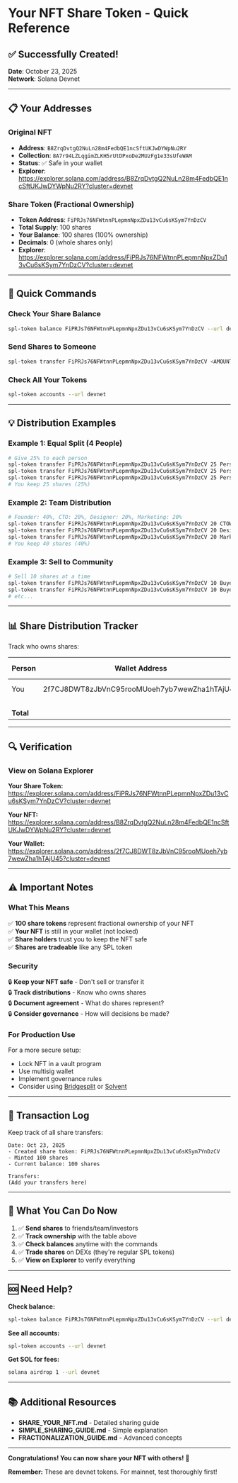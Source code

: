 # Your NFT Share Token - Quick Reference

## ✅ Successfully Created!

**Date**: October 23, 2025  
**Network**: Solana Devnet

---

## 📋 Your Addresses

### Original NFT
- **Address**: `B8ZrqDvtgQ2NuLn28m4FedbQE1ncSftUKJwDYWpNu2RY`
- **Collection**: `8A7r94LZLqgimZLKH5rUtDPxoDe2MUzFg1e33sUfeWAM`
- **Status**: ✅ Safe in your wallet
- **Explorer**: https://explorer.solana.com/address/B8ZrqDvtgQ2NuLn28m4FedbQE1ncSftUKJwDYWpNu2RY?cluster=devnet

### Share Token (Fractional Ownership)
- **Token Address**: `FiPRJs76NFWtnnPLepmnNpxZDu13vCu6sKSym7YnDzCV`
- **Total Supply**: 100 shares
- **Your Balance**: 100 shares (100% ownership)
- **Decimals**: 0 (whole shares only)
- **Explorer**: https://explorer.solana.com/address/FiPRJs76NFWtnnPLepmnNpxZDu13vCu6sKSym7YnDzCV?cluster=devnet

---

## 🚀 Quick Commands

### Check Your Share Balance
```bash
spl-token balance FiPRJs76NFWtnnPLepmnNpxZDu13vCu6sKSym7YnDzCV --url devnet
```

### Send Shares to Someone
```bash
spl-token transfer FiPRJs76NFWtnnPLepmnNpxZDu13vCu6sKSym7YnDzCV <AMOUNT> <RECIPIENT_WALLET> --fund-recipient --url devnet
```

### Check All Your Tokens
```bash
spl-token accounts --url devnet
```

---

## 💡 Distribution Examples

### Example 1: Equal Split (4 People)
```bash
# Give 25% to each person
spl-token transfer FiPRJs76NFWtnnPLepmnNpxZDu13vCu6sKSym7YnDzCV 25 Person1Wallet --fund-recipient --url devnet
spl-token transfer FiPRJs76NFWtnnPLepmnNpxZDu13vCu6sKSym7YnDzCV 25 Person2Wallet --fund-recipient --url devnet
spl-token transfer FiPRJs76NFWtnnPLepmnNpxZDu13vCu6sKSym7YnDzCV 25 Person3Wallet --fund-recipient --url devnet
# You keep 25 shares (25%)
```

### Example 2: Team Distribution
```bash
# Founder: 40%, CTO: 20%, Designer: 20%, Marketing: 20%
spl-token transfer FiPRJs76NFWtnnPLepmnNpxZDu13vCu6sKSym7YnDzCV 20 CTOWallet --fund-recipient --url devnet
spl-token transfer FiPRJs76NFWtnnPLepmnNpxZDu13vCu6sKSym7YnDzCV 20 DesignerWallet --fund-recipient --url devnet
spl-token transfer FiPRJs76NFWtnnPLepmnNpxZDu13vCu6sKSym7YnDzCV 20 MarketingWallet --fund-recipient --url devnet
# You keep 40 shares (40%)
```

### Example 3: Sell to Community
```bash
# Sell 10 shares at a time
spl-token transfer FiPRJs76NFWtnnPLepmnNpxZDu13vCu6sKSym7YnDzCV 10 Buyer1Wallet --fund-recipient --url devnet
spl-token transfer FiPRJs76NFWtnnPLepmnNpxZDu13vCu6sKSym7YnDzCV 10 Buyer2Wallet --fund-recipient --url devnet
# etc...
```

---

## 📊 Share Distribution Tracker

Track who owns shares:

| Person | Wallet Address | Shares | % Ownership | Date Sent |
|--------|----------------|--------|-------------|-----------|
| You | 2f7CJ8DWT8zJbVnC95rooMUoeh7yb7wewZha1hTAjU45 | 100 | 100% | Oct 23 |
| | | | | |
| | | | | |
| | | | | |
| **Total** | | **100** | **100%** | |

---

## 🔍 Verification

### View on Solana Explorer

**Your Share Token:**
https://explorer.solana.com/address/FiPRJs76NFWtnnPLepmnNpxZDu13vCu6sKSym7YnDzCV?cluster=devnet

**Your NFT:**
https://explorer.solana.com/address/B8ZrqDvtgQ2NuLn28m4FedbQE1ncSftUKJwDYWpNu2RY?cluster=devnet

**Your Wallet:**
https://explorer.solana.com/address/2f7CJ8DWT8zJbVnC95rooMUoeh7yb7wewZha1hTAjU45?cluster=devnet

---

## ⚠️ Important Notes

### What This Means

✅ **100 share tokens** represent fractional ownership of your NFT  
✅ **Your NFT** is still in your wallet (not locked)  
✅ **Share holders** trust you to keep the NFT safe  
✅ **Shares are tradeable** like any SPL token  

### Security

🔒 **Keep your NFT safe** - Don't sell or transfer it  
🔒 **Track distributions** - Know who owns shares  
🔒 **Document agreement** - What do shares represent?  
🔒 **Consider governance** - How will decisions be made?  

### For Production Use

For a more secure setup:
- Lock NFT in a vault program
- Use multisig wallet
- Implement governance rules
- Consider using [Bridgesplit](https://www.bridgesplit.com/) or [Solvent](https://solvent.xyz/)

---

## 📝 Transaction Log

Keep track of all share transfers:

```
Date: Oct 23, 2025
- Created share token: FiPRJs76NFWtnnPLepmnNpxZDu13vCu6sKSym7YnDzCV
- Minted 100 shares
- Current balance: 100 shares

Transfers:
(Add your transfers here)
```

---

## 🎯 What You Can Do Now

1. ✅ **Send shares** to friends/team/investors
2. ✅ **Track ownership** with the table above
3. ✅ **Check balances** anytime with the commands
4. ✅ **Trade shares** on DEXs (they're regular SPL tokens)
5. ✅ **View on Explorer** to verify everything

---

## 🆘 Need Help?

**Check balance:**
```bash
spl-token balance FiPRJs76NFWtnnPLepmnNpxZDu13vCu6sKSym7YnDzCV --url devnet
```

**See all accounts:**
```bash
spl-token accounts --url devnet
```

**Get SOL for fees:**
```bash
solana airdrop 1 --url devnet
```

---

## 📚 Additional Resources

- **SHARE_YOUR_NFT.md** - Detailed sharing guide
- **SIMPLE_SHARING_GUIDE.md** - Simple explanation
- **FRACTIONALIZATION_GUIDE.md** - Advanced concepts

---

**Congratulations! You can now share your NFT with others!** 🎉

**Remember:** These are devnet tokens. For mainnet, test thoroughly first!

